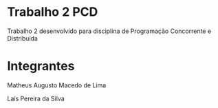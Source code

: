 # Trabalho 2 PCD
Trabalho 2 desenvolvido para disciplina de Programação Concorrente e Distribuída

# Integrantes
Matheus Augusto Macedo de Lima

Laís Pereira da Silva
